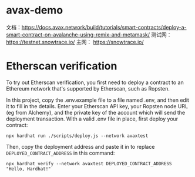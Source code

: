# avax-demo
文档：https://docs.avax.network/build/tutorials/smart-contracts/deploy-a-smart-contract-on-avalanche-using-remix-and-metamask/
测试网： https://testnet.snowtrace.io/
主网： https://snowtrace.io/
# Etherscan verification

To try out Etherscan verification, you first need to deploy a contract to an Ethereum network that's supported by Etherscan, such as Ropsten.

In this project, copy the .env.example file to a file named .env, and then edit it to fill in the details. Enter your Etherscan API key, your Ropsten node URL (eg from Alchemy), and the private key of the account which will send the deployment transaction. With a valid .env file in place, first deploy your contract:

```shell
npx hardhat run ./scripts/deploy.js --network avaxtest
``` 

Then, copy the deployment address and paste it in to replace `DEPLOYED_CONTRACT_ADDRESS` in this command:

```shell
npx hardhat verify --network avaxtest DEPLOYED_CONTRACT_ADDRESS "Hello, Hardhat!"
```

